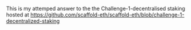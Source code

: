 This is my attemped answer to the the Challenge-1-decentralised staking hosted at 
https://github.com/scaffold-eth/scaffold-eth/blob/challenge-1-decentralized-staking
